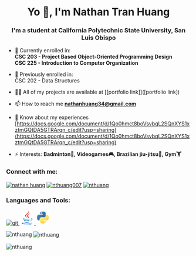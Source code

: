 <h1 align="center">Yo 👋, I'm Nathan Tran Huang</h1>
<h3 align="center">I'm a student at California Polytechnic State University, San Luis Obispo</h3>

- 🌱 Currently enrolled in: <br>**CSC 203 - Project Based Object-Oriented Programming Design <br> CSC 225 - Introduction to Computer Organization**

- 📖 Previously enrolled in: <br> CSC 202 - Data Structures 

- 👨‍💻 All of my projects are available at [[portfolio link]]([portfolio link])

- 📫 How to reach me **nathanhuang34@gmail.com**

- 📄 Know about my experiences [https://docs.google.com/document/d/1Qo0hmct8boVsvbqL2SQnXYS1xztmGQtDA5GTRArqn_c/edit?usp=sharing](https://docs.google.com/document/d/1Qo0hmct8boVsvbqL2SQnXYS1xztmGQtDA5GTRArqn_c/edit?usp=sharing)

- ⚡ Interests: **Badminton🏸, Videogames🎮, Brazilian jiu-jitsu🥋, Gym🏋️**

<h3 align="left">Connect with me:</h3>
<p align="left">
<a href="https://linkedin.com/in/nathan huang" target="blank"><img align="center" src="https://raw.githubusercontent.com/rahuldkjain/github-profile-readme-generator/master/src/images/icons/Social/linked-in-alt.svg" alt="nathan huang" height="30" width="40" /></a>
<a href="https://instagram.com/nthuang007" target="blank"><img align="center" src="https://raw.githubusercontent.com/rahuldkjain/github-profile-readme-generator/master/src/images/icons/Social/instagram.svg" alt="nthuang007" height="30" width="40" /></a>
<a href="https://www.leetcode.com/nthuang" target="blank"><img align="center" src="https://raw.githubusercontent.com/rahuldkjain/github-profile-readme-generator/master/src/images/icons/Social/leet-code.svg" alt="nthuang" height="30" width="40" /></a>
</p>

<h3 align="left">Languages and Tools:</h3>
<p align="left"> <a href="https://git-scm.com/" target="_blank" rel="noreferrer"> <img src="https://www.vectorlogo.zone/logos/git-scm/git-scm-icon.svg" alt="git" width="40" height="40"/> </a> <a href="https://www.java.com" target="_blank" rel="noreferrer"> <img src="https://raw.githubusercontent.com/devicons/devicon/master/icons/java/java-original.svg" alt="java" width="40" height="40"/> </a> <a href="https://www.python.org" target="_blank" rel="noreferrer"> <img src="https://raw.githubusercontent.com/devicons/devicon/master/icons/python/python-original.svg" alt="python" width="40" height="40"/> </a> </p>

<p><img align="left" src="https://github-readme-stats.vercel.app/api/top-langs?username=nthuang&show_icons=true&theme=highcontrast&title_color=ffff00&text_color=ffffff&locale=en&layout=compact" alt="nthuang" /></p>

<p>&nbsp;<img align="center" src="https://github-readme-stats.vercel.app/api?username=nthuang&show_icons=true&theme=highcontrast&title_color=ffff00&text_color=ffffff&locale=en" alt="nthuang" /></p>

<p><img align="center" src="https://github-readme-streak-stats.herokuapp.com/?user=nthuang&theme=highcontrast" alt="nthuang" /></p>
